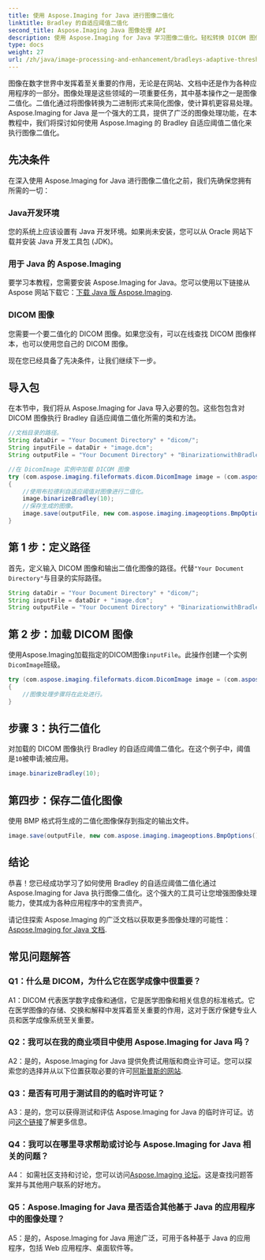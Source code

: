 ```yaml
---
title: 使用 Aspose.Imaging for Java 进行图像二值化
linktitle: Bradley 的自适应阈值二值化
second_title: Aspose.Imaging Java 图像处理 API
description: 使用 Aspose.Imaging for Java 学习图像二值化。轻松转换 DICOM 图像。探索包含代码示例的分步指南。
type: docs
weight: 27
url: /zh/java/image-processing-and-enhancement/bradleys-adaptive-threshold-binarization/
---
```

图像在数字世界中发挥着至关重要的作用，无论是在网站、文档中还是作为各种应用程序的一部分。图像处理是这些领域的一项重要任务，其中基本操作之一是图像二值化。二值化通过将图像转换为二进制形式来简化图像，使计算机更容易处理。 Aspose.Imaging for Java 是一个强大的工具，提供了广泛的图像处理功能，在本教程中，我们将探讨如何使用 Aspose.Imaging 的 Bradley 自适应阈值二值化来执行图像二值化。 

## 先决条件

在深入使用 Aspose.Imaging for Java 进行图像二值化之前，我们先确保您拥有所需的一切：

### Java开发环境

您的系统上应该设置有 Java 开发环境。如果尚未安装，您可以从 Oracle 网站下载并安装 Java 开发工具包 (JDK)。

### 用于 Java 的 Aspose.Imaging

要学习本教程，您需要安装 Aspose.Imaging for Java。您可以使用以下链接从 Aspose 网站下载它：[下载 Java 版 Aspose.Imaging](https://releases.aspose.com/imaging/java/).

### DICOM 图像

您需要一个要二值化的 DICOM 图像。如果您没有，可以在线查找 DICOM 图像样本，也可以使用您自己的 DICOM 图像。

现在您已经具备了先决条件，让我们继续下一步。

## 导入包

在本节中，我们将从 Aspose.Imaging for Java 导入必要的包。这些包包含对 DICOM 图像执行 Bradley 自适应阈值二值化所需的类和方法。

```java
//文档目录的路径。
String dataDir = "Your Document Directory" + "dicom/";
String inputFile = dataDir + "image.dcm";
String outputFile = "Your Document Directory" + "BinarizationwithBradleyAdaptiveThreshold_out.bmp";

//在 DicomImage 实例中加载 DICOM 图像
try (com.aspose.imaging.fileformats.dicom.DicomImage image = (com.aspose.imaging.fileformats.dicom.DicomImage) Image.load(inputFile))
{
    //使用布拉德利自适应阈值对图像进行二值化。
    image.binarizeBradley(10);
    //保存生成的图像。
    image.save(outputFile, new com.aspose.imaging.imageoptions.BmpOptions());
}
```

## 第 1 步：定义路径

首先，定义输入 DICOM 图像和输出二值化图像的路径。代替`"Your Document Directory"`与目录的实际路径。

```java
String dataDir = "Your Document Directory" + "dicom/";
String inputFile = dataDir + "image.dcm";
String outputFile = "Your Document Directory" + "BinarizationwithBradleyAdaptiveThreshold_out.bmp";
```

## 第 2 步：加载 DICOM 图像

使用Aspose.Imaging加载指定的DICOM图像`inputFile`。此操作创建一个实例`DicomImage`班级。

```java
try (com.aspose.imaging.fileformats.dicom.DicomImage image = (com.aspose.imaging.fileformats.dicom.DicomImage) Image.load(inputFile))
{
    //图像处理步骤将在此处进行。
}
```

## 步骤 3：执行二值化

对加载的 DICOM 图像执行 Bradley 的自适应阈值二值化。在这个例子中，阈值是`10`被申请;被应用。

```java
image.binarizeBradley(10);
```

## 第四步：保存二值化图像

使用 BMP 格式将生成的二值化图像保存到指定的输出文件。

```java
image.save(outputFile, new com.aspose.imaging.imageoptions.BmpOptions());
```

## 结论

恭喜！您已经成功学习了如何使用 Bradley 的自适应阈值二值化通过 Aspose.Imaging for Java 执行图像二值化。这个强大的工具可让您增强图像处理能力，使其成为各种应用程序中的宝贵资产。

请记住探索 Aspose.Imaging 的广泛文档以获取更多图像处理的可能性：[Aspose.Imaging for Java 文档](https://reference.aspose.com/imaging/java/).

## 常见问题解答

### Q1：什么是 DICOM，为什么它在医学成像中很重要？

A1：DICOM 代表医学数字成像和通信，它是医学图像和相关信息的标准格式。它在医学图像的存储、交换和解释中发挥着至关重要的作用，这对于医疗保健专业人员和医学成像系统至关重要。

### Q2：我可以在我的商业项目中使用 Aspose.Imaging for Java 吗？

 A2：是的，Aspose.Imaging for Java 提供免费试用版和商业许可证。您可以探索您的选择并从以下位置获取必要的许可[阿斯普斯的网站](https://purchase.aspose.com/buy).

### Q3：是否有可用于测试目的的临时许可证？

 A3：是的，您可以获得测试和评估 Aspose.Imaging for Java 的临时许可证。访问[这个链接](https://purchase.aspose.com/temporary-license/)了解更多信息。

### Q4：我可以在哪里寻求帮助或讨论与 Aspose.Imaging for Java 相关的问题？

 A4： 如需社区支持和讨论，您可以访问[Aspose.Imaging 论坛](https://forum.aspose.com/)。这是查找问题答案并与其他用户联系的好地方。

### Q5：Aspose.Imaging for Java 是否适合其他基于 Java 的应用程序中的图像处理？

A5：是的，Aspose.Imaging for Java 用途广泛，可用于各种基于 Java 的应用程序，包括 Web 应用程序、桌面软件等。